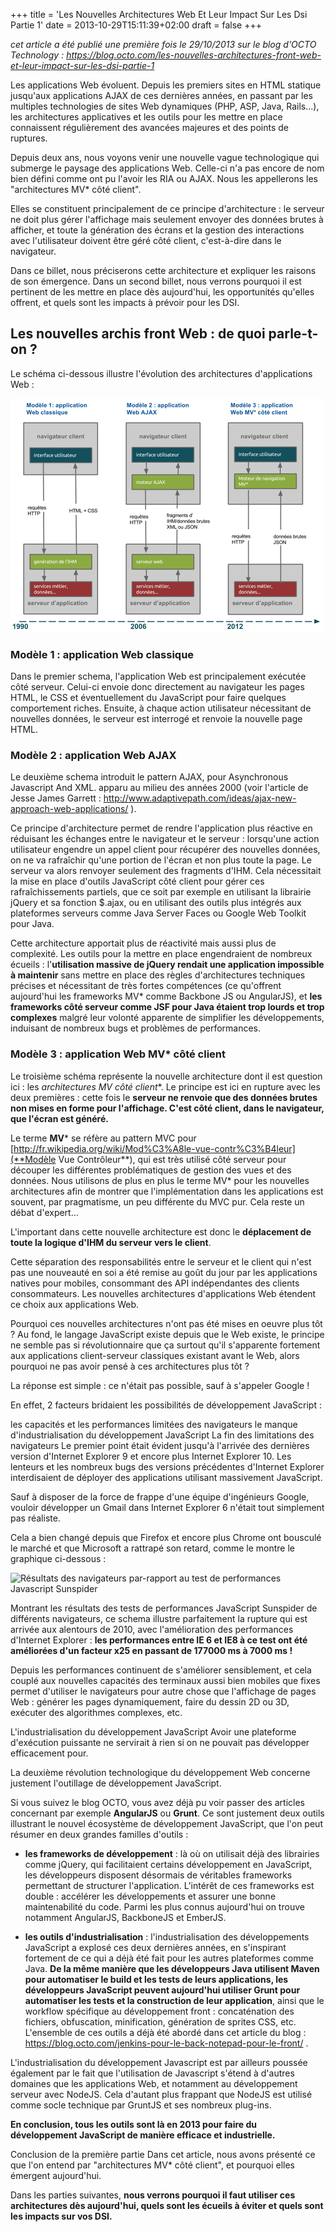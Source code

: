 +++
title = 'Les Nouvelles Architectures Web Et Leur Impact Sur Les Dsi Partie 1'
date = 2013-10-29T15:11:39+02:00
draft = false
+++

*cet article a été publié une première fois le 29/10/2013 sur le blog d'OCTO Technology : https://blog.octo.com/les-nouvelles-architectures-front-web-et-leur-impact-sur-les-dsi-partie-1*

Les applications Web évoluent. Depuis les premiers sites en HTML statique jusqu'aux applications AJAX de ces dernières années, en passant par les multiples technologies de sites Web dynamiques (PHP, ASP, Java, Rails...), les architectures applicatives et les outils pour les mettre en place connaissent régulièrement des avancées majeures et des points de ruptures.

Depuis deux ans, nous voyons venir une nouvelle vague technologique qui submerge le paysage des applications Web. Celle-ci n'a pas encore de nom bien défini comme ont pu l'avoir les RIA ou AJAX. Nous les appellerons les "architectures MV* côté client".

Elles se constituent principalement de ce principe d'architecture : le serveur ne doit plus gérer l'affichage mais seulement envoyer des données brutes à afficher, et toute la génération des écrans et la gestion des interactions avec l'utilisateur doivent être géré côté client, c'est-à-dire dans le navigateur.

Dans ce billet, nous préciserons cette architecture et expliquer les raisons de son émergence. Dans un second billet, nous verrons pourquoi il est pertinent de les mettre en place dès aujourd'hui, les opportunités qu'elles offrent, et quels sont les impacts à prévoir pour les DSI.

## Les nouvelles archis front Web : de quoi parle-t-on ?

Le schéma ci-dessous illustre l'évolution des architectures d'applications Web :

![évolution des architectures web](image.png)


### Modèle 1 : application Web classique

Dans le premier schema, l'application Web est principalement exécutée côté serveur. Celui-ci envoie donc directement au navigateur les pages HTML, le CSS et éventuellement du JavaScript pour faire quelques comportement riches. Ensuite, à chaque action utilisateur nécessitant de nouvelles données, le serveur est interrogé et renvoie la nouvelle page HTML.

### Modèle 2 : application Web AJAX

Le deuxième schema introduit le pattern AJAX, pour Asynchronous Javascript And XML. apparu au milieu des années 2000 (voir l'article de Jesse James Garrett : http://www.adaptivepath.com/ideas/ajax-new-approach-web-applications/ ).

Ce principe d'architecture permet de rendre l'application plus réactive en réduisant les échanges entre le navigateur et le serveur : lorsqu'une action utilisateur engendre un appel client pour récupérer des nouvelles données, on ne va rafraîchir qu'une portion de l'écran et non plus toute la page. Le serveur va alors renvoyer seulement des fragments d'IHM. Cela nécessitait la mise en place d'outils JavaScript côté client pour gérer ces rafraîchissements partiels, que ce soit par exemple en utilisant la librairie jQuery et sa fonction $.ajax, ou en utilisant des outils plus intégrés aux plateformes serveurs comme Java Server Faces ou Google Web Toolkit pour Java.

Cette architecture apportait plus de réactivité mais aussi plus de complexité. Les outils pour la mettre en place engendraient de nombreux écueils : l'**utilisation massive de jQuery rendait une application impossible à maintenir** sans mettre en place des règles d'architectures techniques précises et nécessitant de très fortes compétences (ce qu'offrent aujourd'hui les frameworks MV* comme Backbone JS ou AngularJS), et **les frameworks côté serveur comme JSF pour Java étaient trop lourds et trop complexes** malgré leur volonté apparente de simplifier les développements, induisant de nombreux bugs et problèmes de performances.

### Modèle 3 : application Web MV* côté client

Le troisième schéma représente la nouvelle architecture dont il est question ici : les **architectures MV* côté client**. Le principe est ici en rupture avec les deux premières : cette fois le **serveur ne renvoie que des données brutes non mises en forme pour l'affichage. C'est côté client, dans le navigateur, que l'écran est généré.**

Le terme **MV*** se réfère au pattern MVC pour [http://fr.wikipedia.org/wiki/Mod%C3%A8le-vue-contr%C3%B4leur](**Modèle Vue Contrôleur**), qui est très utilisé côté serveur pour découper les différentes problématiques de gestion des vues et des données. Nous utilisons de plus en plus le terme MV* pour les nouvelles architectures afin de montrer que l'implémentation dans les applications est souvent, par pragmatisme, un peu différente du MVC pur. Cela reste un débat d'expert...

L'important dans cette nouvelle architecture est donc le **déplacement de toute la logique d'IHM du serveur vers le client**.

Cette séparation des responsabilités entre le serveur et le client qui n'est pas une nouveauté en soi a été remise au goût du jour par les applications natives pour mobiles, consommant des API indépendantes des clients consommateurs. Les nouvelles architectures d'applications Web étendent ce choix aux applications Web.

Pourquoi ces nouvelles architectures n'ont pas été mises en oeuvre plus tôt ?
Au fond, le langage JavaScript existe depuis que le Web existe, le principe ne semble pas si révolutionnaire que ça surtout qu'il s'apparente fortement aux applications client-serveur classiques existant avant le Web, alors pourquoi ne pas avoir pensé à ces architectures plus tôt ?

La réponse est simple : ce n'était pas possible, sauf à s'appeler Google !

En effet, 2 facteurs bridaient les possibilités de développement JavaScript :

les capacités et les performances limitées des navigateurs
le manque d'industrialisation du développement JavaScript
La fin des limitations des navigateurs
Le premier point était évident jusqu'à l'arrivée des dernières version d'Internet Explorer 9 et encore plus Internet Explorer 10. Les lenteurs et les nombreux bugs des versions précédentes d'Internet Explorer interdisaient de déployer des applications utilisant massivement JavaScript.

Sauf à disposer de la force de frappe d'une équipe d'ingénieurs Google, vouloir développer un Gmail dans Internet Explorer 6 n'était tout simplement pas réaliste.

Cela a bien changé depuis que Firefox et encore plus Chrome ont bousculé le marché et que Microsoft a rattrapé son retard, comme le montre le graphique ci-dessous :

![Résultats des navigateurs par-rapport au test de performances Javascript Sunspider
](image-1.png)


Montrant les résultats des tests de performances JavaScript Sunspider de différents navigateurs, ce schema illustre parfaitement la rupture qui est arrivée aux alentours de 2010, avec l'amélioration des performances d'Internet Explorer : **les performances entre IE 6 et IE8 à ce test ont été améliorées d'un facteur x25 en passant de 177000 ms à 7000 ms !**

Depuis les performances continuent de s'améliorer sensiblement, et cela couplé aux nouvelles capacités des terminaux aussi bien mobiles que fixes permet d'utiliser le navigateurs pour autre chose que l'affichage de pages Web : générer les pages dynamiquement, faire du dessin 2D ou 3D, exécuter des algorithmes complexes, etc.

L'industrialisation du développement JavaScript
Avoir une plateforme d'exécution puissante ne servirait à rien si on ne pouvait pas développer efficacement pour.

La deuxième révolution technologique du développement Web concerne justement l'outillage de développement JavaScript.

Si vous suivez le blog OCTO, vous avez déjà pu voir passer des articles concernant par exemple **AngularJS** ou **Grunt**. Ce sont justement deux outils illustrant le nouvel écosystème de développement JavaScript, que l'on peut résumer en deux grandes familles d'outils :

- **les frameworks de développement** : là où on utilisait déjà des librairies comme jQuery, qui facilitaient certains développement en JavaScript, les développeurs disposent désormais de véritables frameworks permettant de structurer l'application. L'intérêt de ces frameworks est double : accélérer les développements et assurer une bonne maintenabilité du code. Parmi les plus connus aujourd'hui on trouve notamment AngularJS, BackboneJS et EmberJS.

- **les outils d'industrialisation** : l'industrialisation des développements JavaScript a explosé ces deux dernières années, en s'inspirant fortement de ce qui a déjà été fait pour les autres plateformes comme Java. **De la même manière que les développeurs Java utilisent Maven pour automatiser le build et les tests de leurs applications, les développeurs JavaScript peuvent aujourd'hui utiliser Grunt pour automatiser les tests et la construction de leur application**, ainsi que le workflow spécifique au développement front : concaténation des fichiers, obfuscation, minification, génération de sprites CSS, etc. L'ensemble de ces outils a déjà été abordé dans cet article du blog : https://blog.octo.com/jenkins-pour-le-back-notepad-pour-le-front/ .

L'industrialisation du développement Javascript est par ailleurs poussée également par le fait que l'utilisation de Javascript s'étend à d'autres domaines que les applications Web, et notamment au développement serveur avec NodeJS. Cela d'autant plus frappant que NodeJS est utilisé comme socle technique par GruntJS et ses nombreux plug-ins.

**En conclusion, tous les outils sont là en 2013 pour faire du développement JavaScript de manière efficace et industrielle.**

Conclusion de la première partie
Dans cet article, nous avons présenté ce que l'on entend par "architectures MV* côté client", et pourquoi elles émergent aujourd'hui.

Dans les parties suivantes, **nous verrons pourquoi il faut utiliser ces architectures dès aujourd'hui, quels sont les écueils à éviter et quels sont les impacts sur vos DSI.**
